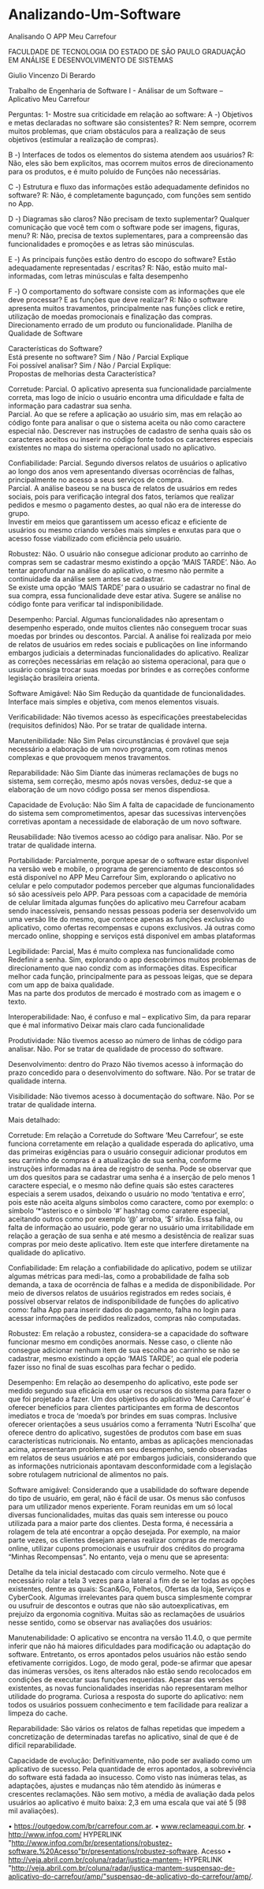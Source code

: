 # Analizando-Um-Software
Analisando O APP Meu Carrefour



FACULDADE DE TECNOLOGIA DO ESTADO DE SÃO PAULO GRADUAÇÃO EM ANÁLISE E DESENVOLVIMENTO DE SISTEMAS


Giulio Vincenzo Di Berardo


Trabalho de Engenharia de Software I - Análisar  de um Software – Aplicativo Meu Carrefour


Perguntas:
1- Mostre sua criticidade em relação ao software:
A -) Objetivos e metas declaradas no software são consistentes?
R: Nem sempre, ocorrem muitos problemas, que criam obstáculos para a realização de seus objetivos (estimular a realização de compras).
 
B -) Interfaces de todos os elementos do sistema atendem aos usuários?
R: Não, eles são bem explicitos, mas ocorrem muitos erros de direcionamento para os produtos, e é muito poluído de Funções não necessárias.
    
C -) Estrutura e fluxo das informações estão adequadamente definidos no software?
R: Não, é completamente bagunçado, com funções sem sentido no App.   

D -) Diagramas são claros? Não precisam de texto suplementar? Qualquer comunicação que você tem com o software pode ser imagens, figuras, menu?
R: Não, precisa de textos suplementares, para a compreensão das funcionalidades e promoções e as letras são minúsculas. 

E -) As principais funções estão dentro do escopo do software? Estão adequadamente representadas / escritas?
R: Não, estão muito mal-informadas, com letras minúsculas e falta desempenho

F -) O comportamento do software consiste com as informações que ele deve processar? E as funções que deve realizar?
R: Não o software apresenta muitos travamentos, principalmente nas funções click e retire, utilização de moedas promocionais e finalização das compras. Direcionamento errado de um produto ou funcionalidade.
Planilha de Qualidade de Software

Características do Software? 	
Está presente no software? Sim / Não / Parcial Explique 	
Foi possível analisar? Sim / Não / Parcial Explique: 	
Propostas de melhorias desta Característica? 

Corretude:
Parcial. O aplicativo apresenta sua funcionalidade parcialmente correta, mas logo de início o usuário encontra uma dificuldade e falta de informação para cadastrar sua senha. 	
Parcial. Ao que se refere a aplicação ao usuário sim, mas em relação ao código fonte para analisar o que o sistema aceita ou não como caractere especial não. 	Descrever nas instruções de cadastro de senha quais são os caracteres aceitos ou inserir no código fonte todos os caracteres especiais existentes no mapa do sistema operacional usado no aplicativo. 

Confiabilidade:
Parcial. Segundo diversos relatos de usuários o aplicativo ao longo dos anos vem apresentando diversas ocorrências de falhas, principalmente no acesso a seus serviços de compra. 	
Parcial. A análise baseou se na busca de relatos de usuários em redes sociais, pois para verificação integral dos fatos, teríamos que realizar pedidos e mesmo o pagamento destes, ao qual não era de interesse do grupo. 	
Investir em meios que garantissem um acesso eficaz e eficiente de usuários ou mesmo criando versões mais simples e enxutas para que o acesso fosse viabilizado com eficiência pelo usuário. 

Robustez:
Não. O usuário não consegue adicionar produto ao carrinho de compras sem se cadastrar mesmo existindo a opção ’MAIS TARDE’. 	Não. Ao tentar aprofundar na análise do aplicativo, o mesmo não permite a continuidade da análise sem antes se cadastrar. 	
Se existe uma opção ‘MAIS TARDE’ para o usuário se cadastrar no final de sua compra, essa funcionalidade deve estar ativa. 
Sugere se análise no código fonte para verificar tal indisponibilidade. 

Desempenho:
Parcial. Algumas funcionalidades não apresentam o desempenho esperado, onde muitos clientes não conseguem trocar suas moedas por brindes ou descontos. 	Parcial. A análise foi realizada por meio de relatos de usuários em redes sociais e publicações on line informando embargos judiciais a determinadas funcionalidades do aplicativo. 	Realizar as correções necessárias em relação ao sistema operacional, para que o usuário consiga trocar suas moedas por brindes e as correções conforme legislação brasileira orienta. 

Software Amigável:
Não 	Sim 	Redução da quantidade de funcionalidades. Interface mais simples e objetiva, com menos elementos visuais. 

Verificabilidade:
Não tivemos acesso às especificações preestabelecidas (requisitos definidos) 	Não. Por se tratar de qualidade interna. 	 

Manutenibilidade:
Não 	Sim 	Pelas circunstâncias é provável que seja necessário a elaboração de um novo programa, com rotinas menos complexas e que provoquem menos travamentos. 

Reparabilidade:
Não 	Sim 	Diante das inúmeras reclamações de bugs no sistema, sem correção, mesmo após novas versões, deduz-se que a elaboração de um novo código possa ser menos dispendiosa. 

Capacidade de Evolução:
Não 	Sim 	A falta de capacidade de funcionamento do sistema sem comprometimentos, apesar das sucessivas intervenções corretivas apontam a necessidade de elaboração de um novo software. 

Reusabilidade:
Não tivemos acesso ao código para analisar. 	Não. Por se tratar de qualidade interna. 	 

Portabilidade:
Parcialmente, porque apesar de o software estar disponível na versão web e mobile, o programa de gerenciamento de descontos só está disponível no APP Meu Carrefour 	Sim, explorando o aplicativo no celular e pelo computador podemos perceber que algumas funcionalidades só são acessíveis pelo APP. 	Para pessoas com a capacidade de memória de celular limitada algumas funções do aplicativo meu Carrefour acabam sendo inacessíveis, pensando nessas pessoas poderia ser desenvolvido um uma versão lite do mesmo, que contece apenas as funções exclusiva do aplicativo, como ofertas recompensas e cupons exclusivos. 
Já outras como mercado online, shopping e serviços está disponível em ambas plataformas 	
		 	
Legibilidade:
Parcial, Mas é muito complexa nas funcionalidade como Redefinir a senha. 	Sim, explorando o app descobrimos muitos problemas de direcionamento que nao condiz com as informações ditas.     	Especificar melhor cada função, principalmente para as pessoas leigas, que se depara com um app de baixa qualidade.  
Mas na parte dos produtos de mercado é mostrado com as imagem e o texto. 		

Interoperabilidade:
Nao, é confuso e mal – explicativo  	Sim, da para reparar que é mal informativo 	Deixar mais claro cada funcionalidade  

Produtividade:
Não tivemos acesso ao número de linhas de código para analisar. 	Não. Por se tratar de qualidade de processo do software. 	 

Desenvolvimento:
dentro do Prazo 	Não tivemos acesso à informação do prazo concedido para o desenvolvimento do software. 	Não. Por se tratar de qualidade interna. 	 

Visibilidade:
Não tivemos acesso à documentação do software. 	Não. Por se tratar de qualidade interna. 	
			
Mais detalhado:

Corretude: 
Em relação a Corretude do Software ‘Meu Carrefour’, se este funciona corretamente em relação a qualidade esperada do aplicativo, uma das primeiras exigências para o usuário conseguir adicionar produtos em seu carrinho de compras é a atualização de sua senha, conforme instruções informadas na área de registro de senha.
Pode se observar que um dos quesitos para se cadastrar uma senha é a inserção de pelo menos 1 caractere especial, e o mesmo não define quais são estes caracteres especiais a serem usados, deixando o usuário no modo ‘tentativa e erro’, pois este não aceita alguns símbolos como caractere, como por exemplo: o símbolo ‘*’asterisco e o símbolo ‘#’ hashtag como caratere especial, aceitando outros como por exemplo ‘@’ arroba, ‘$’ sifrão. Essa falha, ou falta de informação ao usuário, pode gerar no usuário uma irritabilidade em relação a geração de sua senha e até mesmo a desistência de realizar suas compras por meio deste aplicativo. Item este que interfere diretamente na qualidade do aplicativo.
    

  
Confiabilidade: 
Em relação a confiabilidade do aplicativo, podem se utilizar algumas métricas para medi-las, como a probabilidade de falha sob demanda, a taxa de ocorrência de falhas e a medida de disponibilidade. Por meio de diversos relatos de usuários registrados em redes sociais, é possível observar relatos de indisponibilidade de funções do aplicativo como: falha App para inserir dados do pagamento, falha no login para acessar informações de pedidos realizados, compras não computadas.

  

  
Robustez: 
Em relação a robustez, considera-se a capacidade do software funcionar mesmo em condições anormais. Nesse caso, o cliente não consegue adicionar nenhum item de sua escolha ao carrinho se não se cadastrar, mesmo existindo a opção ‘MAIS TARDE’, ao qual ele poderia fazer isso no final de suas escolhas para fechar o pedido.
  
Desempenho: 
Em relação ao desempenho do aplicativo, este pode ser medido segundo sua eficácia em usar os recursos do sistema para fazer o que foi projetado a fazer. Um dos objetivos do aplicativo ‘Meu Carrefour’ é oferecer benefícios para clientes participantes em forma de descontos imediatos e troca de ‘moeda’s por brindes em suas compras. Inclusive oferecer orientações a seus usuários como a ferramenta ‘Nutri Escolha’ que oferece dentro do aplicativo, sugestões de produtos com base em suas características nutricionais. 
No entanto, ambas as aplicações mencionadas acima, apresentaram problemas em seu desempenho, sendo observadas em relatos de seus usuários e até por embargos judiciais, considerando que as informações nutricionais apontavam desconformidade com a legislação sobre rotulagem nutricional de alimentos no país.

Software amigável:
Considerando que a usabilidade do software depende do tipo de usuário, em geral, não é fácil de usar. Os menus são confusos para um utilizador menos experiente. Foram reunidas em um só local diversas funcionalidades, muitas das quais sem interesse ou pouco utilizada para a maior parte dos clientes. Desta forma, é necessária a rolagem de tela até encontrar a opção desejada.
Por exemplo, na maior parte vezes, os clientes desejam apenas realizar compras de mercado online, utilizar cupons promocionais e usufruir dos créditos do programa “Minhas Recompensas”.
No entanto, veja o menu que se apresenta:
  
Detalhe da tela inicial destacado com círculo vermelho. Note que é necessário rolar a tela 3 vezes para a lateral a fim de se ler todas as opções existentes, dentre as quais: Scan&Go, Folhetos, Ofertas da loja, Serviços e CyberCook. Algumas irrelevantes para quem busca simplesmente comprar ou usufruir de descontos e outras que não são autoexplicativas, em prejuízo da ergonomia cognitiva. Muitas são as reclamações de usuários nesse sentido, como se observar nas avaliações dos usuários: 
  
Manutenabilidade:
O aplicativo se encontra na versão 11.4.0, o que permite inferir que não há maiores dificuldades para modificação ou adaptação do software. Entretanto, os erros apontados pelos usuários não estão sendo efetivamente corrigidos. Logo, de modo geral, pode-se afirmar que apesar das inúmeras versões, os itens alterados não estão sendo recolocados em condições de executar suas funções requeridas. Apesar das versões existentes, as novas funcionalidades inseridas não representaram melhor utilidade do programa.
Curiosa a resposta do suporte do aplicativo: nem todos os usuários possuem conhecimento e tem facilidade para realizar a limpeza do cache.
  
Reparabilidade:
São vários os relatos de falhas repetidas que impedem a concretização de determinadas tarefas no aplicativo, sinal de que é de difícil reparabilidade.
           
Capacidade de evolução:
Definitivamente, não pode ser avaliado como um aplicativo de sucesso. Pela quantidade de erros apontados, a sobrevivência do software está fadada ao insucesso. Como visto nas inúmeras telas, as adaptações, ajustes e mudanças não têm atendido às inúmeras e crescentes reclamações. Não sem motivo, a média de avaliação dada pelos usuários ao aplicativo é muito baixa: 2,3 em uma escala que vai até 5 (98 mil avaliações).

•	https://outgedow.com/br/carrefour.com.ar. 
•	www.reclameaqui.com.br.
•	http://www.infoq.com/ HYPERLINK "http://www.infoq.com/br/presentations/robustez-software.%20Acesso"br/presentations/robustez-software. Acesso 
•	http://veja.abril.com.br/coluna/radar/justica-mantem- HYPERLINK "http://veja.abril.com.br/coluna/radar/justica-mantem-suspensao-de-aplicativo-do-carrefour/amp/"suspensao-de-aplicativo-do-carrefour/amp/. 




	

